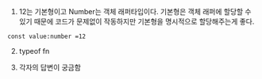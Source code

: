 1. 12는 기본형이고 Number는 객체 래퍼타입이다.
   기본형은 객체 래퍼에 할당할 수 있기 때문에 코드가 문제없이 작동하지만 기본형을 명시적으로 할당해주는게 좋다.

```
const value:number =12
```

2. typeof fn

3. 각자의 답변이 궁금함

